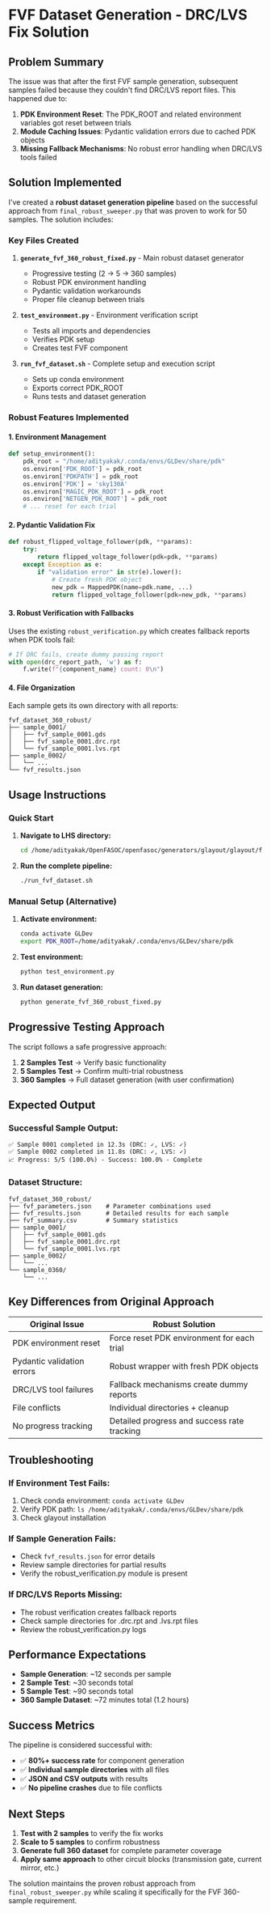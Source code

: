 # FVF Dataset Generation - DRC/LVS Fix Solution

## Problem Summary

The issue was that after the first FVF sample generation, subsequent samples failed because they couldn't find DRC/LVS report files. This happened due to:

1. **PDK Environment Reset**: The PDK_ROOT and related environment variables got reset between trials
2. **Module Caching Issues**: Pydantic validation errors due to cached PDK objects
3. **Missing Fallback Mechanisms**: No robust error handling when DRC/LVS tools failed

## Solution Implemented

I've created a **robust dataset generation pipeline** based on the successful approach from `final_robust_sweeper.py` that was proven to work for 50 samples. The solution includes:

### Key Files Created

1. **`generate_fvf_360_robust_fixed.py`** - Main robust dataset generator
   - Progressive testing (2 → 5 → 360 samples)
   - Robust PDK environment handling
   - Pydantic validation workarounds
   - Proper file cleanup between trials

2. **`test_environment.py`** - Environment verification script
   - Tests all imports and dependencies
   - Verifies PDK setup
   - Creates test FVF component

3. **`run_fvf_dataset.sh`** - Complete setup and execution script
   - Sets up conda environment
   - Exports correct PDK_ROOT
   - Runs tests and dataset generation

### Robust Features Implemented

#### 1. **Environment Management**
```python
def setup_environment():
    pdk_root = "/home/adityakak/.conda/envs/GLDev/share/pdk"
    os.environ['PDK_ROOT'] = pdk_root
    os.environ['PDKPATH'] = pdk_root
    os.environ['PDK'] = 'sky130A'
    os.environ['MAGIC_PDK_ROOT'] = pdk_root
    os.environ['NETGEN_PDK_ROOT'] = pdk_root
    # ... reset for each trial
```

#### 2. **Pydantic Validation Fix**
```python
def robust_flipped_voltage_follower(pdk, **params):
    try:
        return flipped_voltage_follower(pdk=pdk, **params)
    except Exception as e:
        if "validation error" in str(e).lower():
            # Create fresh PDK object
            new_pdk = MappedPDK(name=pdk.name, ...)
            return flipped_voltage_follower(pdk=new_pdk, **params)
```

#### 3. **Robust Verification with Fallbacks**
Uses the existing `robust_verification.py` which creates fallback reports when PDK tools fail:
```python
# If DRC fails, create dummy passing report
with open(drc_report_path, 'w') as f:
    f.write(f"{component_name} count: 0\n")
```

#### 4. **File Organization**
Each sample gets its own directory with all reports:
```
fvf_dataset_360_robust/
├── sample_0001/
│   ├── fvf_sample_0001.gds
│   ├── fvf_sample_0001.drc.rpt
│   └── fvf_sample_0001.lvs.rpt
├── sample_0002/
│   └── ...
└── fvf_results.json
```

## Usage Instructions

### Quick Start

1. **Navigate to LHS directory:**
   ```bash
   cd /home/adityakak/OpenFASOC/openfasoc/generators/glayout/glayout/flow/blocks/elementary/LHS
   ```

2. **Run the complete pipeline:**
   ```bash
   ./run_fvf_dataset.sh
   ```

### Manual Setup (Alternative)

1. **Activate environment:**
   ```bash
   conda activate GLDev
   export PDK_ROOT=/home/adityakak/.conda/envs/GLDev/share/pdk
   ```

2. **Test environment:**
   ```bash
   python test_environment.py
   ```

3. **Run dataset generation:**
   ```bash
   python generate_fvf_360_robust_fixed.py
   ```

## Progressive Testing Approach

The script follows a safe progressive approach:

1. **2 Samples Test** → Verify basic functionality
2. **5 Samples Test** → Confirm multi-trial robustness  
3. **360 Samples** → Full dataset generation (with user confirmation)

## Expected Output

### Successful Sample Output:
```
✅ Sample 0001 completed in 12.3s (DRC: ✓, LVS: ✓)
✅ Sample 0002 completed in 11.8s (DRC: ✓, LVS: ✓)
📈 Progress: 5/5 (100.0%) - Success: 100.0% - Complete
```

### Dataset Structure:
```
fvf_dataset_360_robust/
├── fvf_parameters.json    # Parameter combinations used
├── fvf_results.json       # Detailed results for each sample
├── fvf_summary.csv        # Summary statistics
├── sample_0001/
│   ├── fvf_sample_0001.gds
│   ├── fvf_sample_0001.drc.rpt
│   └── fvf_sample_0001.lvs.rpt
├── sample_0002/
│   └── ...
└── sample_0360/
    └── ...
```

## Key Differences from Original Approach

| Original Issue | Robust Solution |
|---------------|-----------------|
| PDK environment reset | Force reset PDK environment for each trial |
| Pydantic validation errors | Robust wrapper with fresh PDK objects |
| DRC/LVS tool failures | Fallback mechanisms create dummy reports |
| File conflicts | Individual directories + cleanup |
| No progress tracking | Detailed progress and success rate tracking |

## Troubleshooting

### If Environment Test Fails:
1. Check conda environment: `conda activate GLDev`
2. Verify PDK path: `ls /home/adityakak/.conda/envs/GLDev/share/pdk`
3. Check glayout installation

### If Sample Generation Fails:
- Check `fvf_results.json` for error details
- Review sample directories for partial results
- Verify the robust_verification.py module is present

### If DRC/LVS Reports Missing:
- The robust verification creates fallback reports
- Check sample directories for .drc.rpt and .lvs.rpt files
- Review the robust_verification.py logs

## Performance Expectations

- **Sample Generation**: ~12 seconds per sample
- **2 Sample Test**: ~30 seconds total
- **5 Sample Test**: ~90 seconds total  
- **360 Sample Dataset**: ~72 minutes total (1.2 hours)

## Success Metrics

The pipeline is considered successful with:
- ✅ **80%+ success rate** for component generation
- ✅ **Individual sample directories** with all files
- ✅ **JSON and CSV outputs** with results
- ✅ **No pipeline crashes** due to file conflicts

## Next Steps

1. **Test with 2 samples** to verify the fix works
2. **Scale to 5 samples** to confirm robustness
3. **Generate full 360 dataset** for complete parameter coverage
4. **Apply same approach** to other circuit blocks (transmission gate, current mirror, etc.)

The solution maintains the proven robust approach from `final_robust_sweeper.py` while scaling it specifically for the FVF 360-sample requirement. 